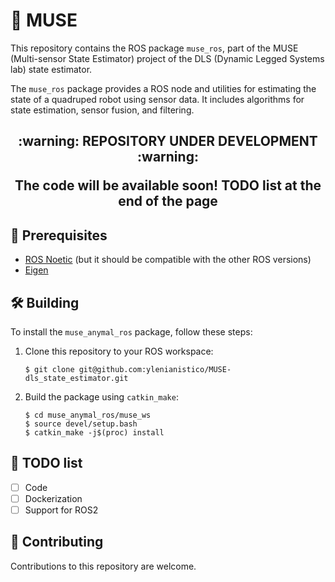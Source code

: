# :compass: MUSE

This repository contains the ROS package `muse_ros`, part of the MUSE (Multi-sensor State Estimator) project of the DLS (Dynamic Legged Systems lab) state estimator.

The `muse_ros` package provides a ROS node and utilities for estimating the state of a quadruped robot using sensor data. It includes algorithms for state estimation, sensor fusion, and filtering.

<h2 align="center"> :warning: REPOSITORY UNDER DEVELOPMENT :warning:
    
The code will be available soon!
TODO list at the end of the page
</h2>



## :t-rex: Prerequisites
* [ROS Noetic](https://wiki.ros.org/noetic/Installation/Ubuntu) (but it should be compatible with the other ROS versions)
* [Eigen](https://eigen.tuxfamily.org/index.php?title=Main_Page)

## :hammer_and_wrench: Building

To install the `muse_anymal_ros` package, follow these steps:

1. Clone this repository to your ROS workspace:
    ```
    $ git clone git@github.com:ylenianistico/MUSE-dls_state_estimator.git
    ```

2. Build the package using `catkin_make`:
    ```
    $ cd muse_anymal_ros/muse_ws
    $ source devel/setup.bash
    $ catkin_make -j$(proc) install
    ```

## :scroll: TODO list
- [ ] Code
- [ ] Dockerization
- [ ] Support for ROS2

## :hugs: Contributing

Contributions to this repository are welcome.






